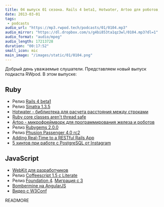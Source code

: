 ```yaml
---
title: 04 выпуск 01 сезона. Rails 4 beta1, Hotwater, Artoo для роботов, а WebKit для разработчиков
date: 2013-03-01
tags:
 - podcasts
audio_url: "https://mp3.rwpod.tech/podcasts/01/0104.mp3"
audio_mirror: "https://dl.dropbox.com/s/g4bi853ta1qz3wl/0104.mp3?dl=1"
audio_format: "audio/mpeg"
audio_length: 17213728
duration: "00:17:52"
small_icon: mic
main_image: "/images/static/01/0104.png"
---
```


Добрый день уважаемые слушатели. Представляем новый выпуск подкаста RWpod. В этом выпуске:

## Ruby

 - Релиз [Rails 4 beta1](http://weblog.rubyonrails.org/2013/2/25/Rails-4-0-beta1/)
 - Релиз [Sinatra 1.3.5](http://www.rubyflow.com/items/8970-sinatra-1-3-5-release)
 - [Hotwater - библиотека для расчета расстояния между строками](https://github.com/colinsurprenant/hotwater)
 - [Ruby core classes aren't thread safe](http://www.jstorimer.com/newsletter/ruby-core-classes-arent-thread-safe.html)
 - [Artoo - микрофреймворк для программирования железа и роботов](http://artoo.io/)
 - Релиз [Rubygems 2.0.0](http://blog.rubygems.org/2013/02/24/2.0.0-released.html)
 - Релиз [Phusion Passenger 4.0 rc2](http://blog.phusion.nl/2013/02/27/phusion-passenger-4-0-release-candidate-2/)
 - [Adding Real-Time to a RESTful Rails App](http://liamkaufman.com/blog/2013/02/27/adding-real-time-to-a-restful-rails-app/)
 - [5 хинтов при работе с PostgreSQL от Instagram](http://instagram-engineering.tumblr.com/post/40781627982/handling-growth-with-postgres-5-tips-from-instagram)

## JavaScript

 - [WebKit для разработчиков](http://paulirish.com/2013/webkit-for-developers/)
 - Релиз [Coffeescript 1.5 c Literate](http://coffeescript.org/#literate)
 - Релиз [Foundation 4](http://foundation.zurb.com/). [Миграция c 3](http://foundation.zurb.com/migration.php)
 - [Bombermine на AngularJS](http://bombermine.com/)
 - [Видео с W3Conf](http://www.youtube.com/user/W3Conf/)


READMORE

